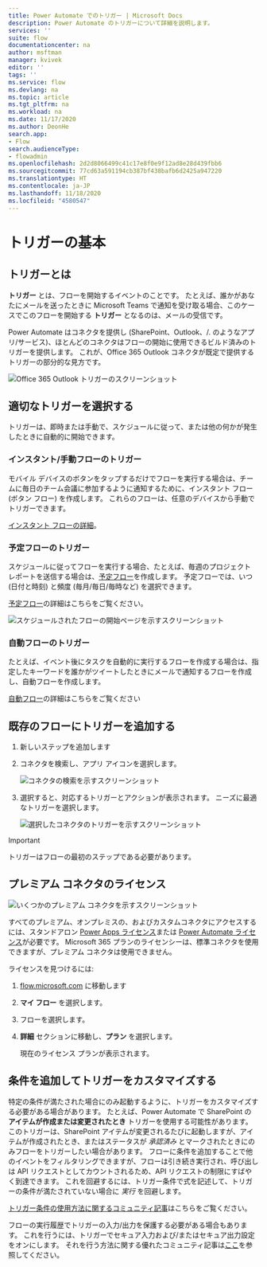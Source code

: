 ```yaml
---
title: Power Automate でのトリガー | Microsoft Docs
description: Power Automate のトリガーについて詳細を説明します。
services: ''
suite: flow
documentationcenter: na
author: msftman
manager: kvivek
editor: ''
tags: ''
ms.service: flow
ms.devlang: na
ms.topic: article
ms.tgt_pltfrm: na
ms.workload: na
ms.date: 11/17/2020
ms.author: DeonHe
search.app:
- Flow
search.audienceType:
- flowadmin
ms.openlocfilehash: 2d2d8066499c41c17e8f0e9f12ad8e28d439fbb6
ms.sourcegitcommit: 77cd63a591194cb387bf438bafb6d2425a947220
ms.translationtype: HT
ms.contentlocale: ja-JP
ms.lasthandoff: 11/18/2020
ms.locfileid: "4580547"
---
```

# <a name="get-started-with-triggers"></a>トリガーの基本

## <a name="what-is-a-trigger"></a>トリガーとは

**トリガー** とは、フローを開始するイベントのことです。 たとえば、誰かがあなたにメールを送ったときに Microsoft Teams で通知を受け取る場合、このケースでこのフローを開始する **トリガー** となるのは、メールの受信です。

Power Automate はコネクタを提供し (SharePoint、Outlook、/. のようなアプリ/サービス)、ほとんどのコネクタはフローの開始に使用できるビルド済みのトリガーを提供します。 これが、Office 365 Outlook コネクタが既定で提供するトリガーの部分的な見方です。

   ![Office 365 Outlook トリガーのスクリーンショット](./media/triggers-introduction/12700a7ab29c81632d6c15024a9779e8.png)

## <a name="choose-the-right-trigger"></a>適切なトリガーを選択する

トリガーは、即時または手動で、スケジュールに従って、または他の何かが発生したときに自動的に開始できます。

### <a name="triggers-for-instantmanual-flows"></a>インスタント/手動フローのトリガー

モバイル デバイスのボタンをタップするだけでフローを実行する場合は、チームに毎日のチーム会議に参加するように通知するために、インスタント フロー (ボタン フロー) を作成します。 これらのフローは、任意のデバイスから手動でトリガーできます。 

[インスタント フローの詳細](https://docs.microsoft.com/power-automate/introduction-to-button-flows#trigger-an-instant-flow)。


### <a name="triggers-for-scheduled-flows"></a>予定フローのトリガー

スケジュールに従ってフローを実行する場合、たとえば、毎週のプロジェクト レポートを送信する場合は、[予定フロー]()を作成します。 予定フローでは、いつ (日付と時刻) と頻度 (毎月/毎日/毎時など) を選択できます。 

[予定フロー](https://docs.microsoft.com/power-automate/run-scheduled-tasks)の詳細はこちらをご覧ください。

![スケジュールされたフローの開始ページを示すスクリーンショット](./media/triggers-introduction//1270c8bd76f42e6531daa735a562502a.png)


### <a name="triggers-for-automated-flows"></a>自動フローのトリガー

たとえば、イベント後にタスクを自動的に実行するフローを作成する場合は、指定したキーワードを誰かがツイートしたときにメールで通知するフローを作成し、自動フローを作成します。 

[自動フロー](https://docs.microsoft.com/power-automate/get-started-logic-flow)の詳細はこちらをご覧ください

## <a name="add-a-trigger-to-an-existing-flow"></a>既存のフローにトリガーを追加する 

1. 新しいステップを追加します

1. コネクタを検索し、アプリ アイコンを選択します。

   ![コネクタの検索を示すスクリーンショット](./media/triggers-introduction/da75261b15a79f891d38b4adbe9be3f3.png)

1. 選択すると、対応するトリガーとアクションが表示されます。 ニーズに最適なトリガーを選択します。

   ![選択したコネクタのトリガーを示すスクリーンショット](./media/triggers-introduction/d869f08de1135874ed9f0dcbe6fa002d.png)

>[!IMPORTANT]
>トリガーはフローの最初のステップである必要があります。


## <a name="licensing-for-premium-connectors"></a>プレミアム コネクタのライセンス

![いくつかのプレミアム コネクタを示すスクリーンショット](./media/triggers-introduction/premium-connectors.png)

すべてのプレミアム、オンプレミスの、およびカスタムコネクタにアクセスするには、スタンドアロン [Power Apps ライセンス](https://powerapps.microsoft.com/pricing/)または [Power Automate ライセンス](https://flow.microsoft.com/pricing/)が必要です。 Microsoft 365 プランのライセンシーは、標準コネクタを使用できますが、プレミアム コネクタは使用できません。

ライセンスを見つけるには:

1. [flow.microsoft.com](https://preview.flow.microsoft.com/) に移動します

1. **マイ フロー** を選択します。

1. フローを選択します。

1. **詳細** セクションに移動し、**プラン** を選択します。  

   現在のライセンス プランが表示されます。

## <a name="customize-a-trigger-by-adding-conditions"></a>条件を追加してトリガーをカスタマイズする

特定の条件が満たされた場合にのみ起動するように、トリガーをカスタマイズする必要がある場合があります。 たとえば、Power Automate で SharePoint の **アイテムが作成または変更されたとき** トリガーを使用する可能性があります。 このトリガーは、SharePoint アイテムが変更されるたびに起動しますが、アイテムが作成されたとき、またはステータスが *承認済み* とマークされたときにのみフローをトリガーしたい場合があります。 フローに条件を追加することで他のイベントをフィルタリングできますが、フローは引き続き実行され、呼び出しは API リクエストとしてカウントされるため、API リクエストの制限にすばやく到達できます。
これを回避するには、トリガー条件で式を記述して、トリガーの条件が満たされていない場合に *実行* を回避します。

[トリガー条件の使用方法に関するコミュニティ記事](https://www.timlinenterprises.com/microsoft-power-automate-flow-trigger-conditions/)はこちらをご覧ください。

フローの実行履歴でトリガーの入力/出力を保護する必要がある場合もあります。 これを行うには、トリガーでセキュア入力および/またはセキュア出力設定をオンにします。 それを行う方法に関する優れたコミュニティ記事は[ここ](https://d365demystified.com/2019/12/19/secure-input-output-in-power-automate-run-history/)を参照してください。

